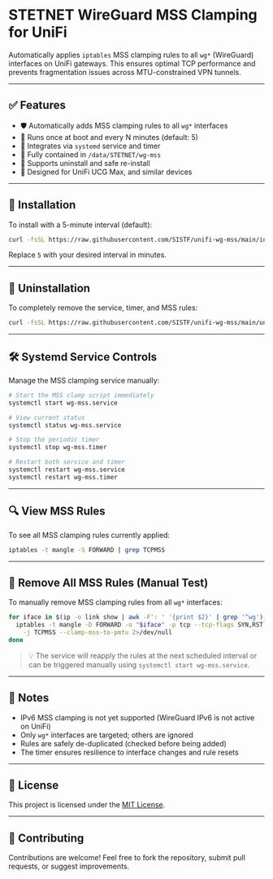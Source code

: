 # STETNET WireGuard MSS Clamping for UniFi

Automatically applies `iptables` MSS clamping rules to all `wg*` (WireGuard) interfaces on UniFi gateways. This ensures optimal TCP performance and prevents fragmentation issues across MTU-constrained VPN tunnels.

---

## ✅ Features

- 🛡️ Automatically adds MSS clamping rules to all `wg*` interfaces
- 🔁 Runs once at boot and every N minutes (default: 5)
- 🧩 Integrates via `systemd` service and timer
- 🧼 Fully contained in `/data/STETNET/wg-mss`
- 🔄 Supports uninstall and safe re-install
- 🧠 Designed for UniFi UCG Max, and similar devices

---

## 🚀 Installation

To install with a 5-minute interval (default):

```bash
curl -fsSL https://raw.githubusercontent.com/SISTF/unifi-wg-mss/main/install.sh | sh -s -- 5
```

Replace `5` with your desired interval in minutes.

---

## 🧼 Uninstallation

To completely remove the service, timer, and MSS rules:

```bash
curl -fsSL https://raw.githubusercontent.com/SISTF/unifi-wg-mss/main/uninstall.sh | sh
```

---

## 🛠️ Systemd Service Controls

Manage the MSS clamping service manually:

```bash
# Start the MSS clamp script immediately
systemctl start wg-mss.service

# View current status
systemctl status wg-mss.service

# Stop the periodic timer
systemctl stop wg-mss.timer

# Restart both service and timer
systemctl restart wg-mss.service
systemctl restart wg-mss.timer
```

---

## 🔍 View MSS Rules

To see all MSS clamping rules currently applied:

```bash
iptables -t mangle -S FORWARD | grep TCPMSS
```

---

## 🧹 Remove All MSS Rules (Manual Test)

To manually remove MSS clamping rules from all `wg*` interfaces:

```bash
for iface in $(ip -o link show | awk -F': ' '{print $2}' | grep '^wg'); do
  iptables -t mangle -D FORWARD -o "$iface" -p tcp --tcp-flags SYN,RST SYN \
    -j TCPMSS --clamp-mss-to-pmtu 2>/dev/null
done
```

> 💡 The service will reapply the rules at the next scheduled interval or can be triggered manually using `systemctl start wg-mss.service`.

---

## 📌 Notes

- IPv6 MSS clamping is not yet supported (WireGuard IPv6 is not active on UniFi)
- Only `wg*` interfaces are targeted; others are ignored
- Rules are safely de-duplicated (checked before being added)
- The timer ensures resilience to interface changes and rule resets

---

## 📝 License

This project is licensed under the [MIT License](LICENSE).

---

## 🤝 Contributing

Contributions are welcome! Feel free to fork the repository, submit pull requests, or suggest improvements.
